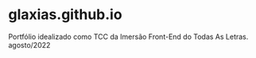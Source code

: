 # glaxias.github.io
Portfólio idealizado como TCC da Imersão Front-End do Todas As Letras. 
agosto/2022
